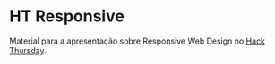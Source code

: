 HT Responsive
=============

Material para a apresentação sobre Responsive Web Design no [Hack Thursday](http://hackthursday.com/ "Hack Thursday").
